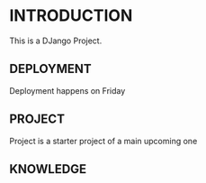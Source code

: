 # INTRODUCTION
This is a DJango Project.

## DEPLOYMENT
Deployment happens on Friday

## PROJECT
Project is a starter project of a main upcoming one
## KNOWLEDGE
